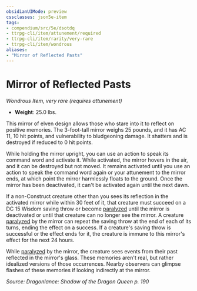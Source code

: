 ```yaml
---
obsidianUIMode: preview
cssclasses: json5e-item
tags:
- compendium/src/5e/dsotdq
- ttrpg-cli/item/attunement/required
- ttrpg-cli/item/rarity/very-rare
- ttrpg-cli/item/wondrous
aliases: 
- "Mirror of Reflected Pasts"
---
```

# Mirror of Reflected Pasts
*Wondrous Item, very rare (requires attunement)*  

- **Weight**: 25.0 lbs.

This mirror of elven design allows those who stare into it to reflect on positive memories. The 3-foot-tall mirror weighs 25 pounds, and it has AC 11, 10 hit points, and vulnerability to bludgeoning damage. It shatters and is destroyed if reduced to 0 hit points.

While holding the mirror upright, you can use an action to speak its command word and activate it. While activated, the mirror hovers in the air, and it can be destroyed but not moved. It remains activated until you use an action to speak the command word again or your attunement to the mirror ends, at which point the mirror harmlessly floats to the ground. Once the mirror has been deactivated, it can't be activated again until the next dawn.

If a non-Construct creature other than you sees its reflection in the activated mirror while within 30 feet of it, that creature must succeed on a DC 15 Wisdom saving throw or become [paralyzed](/3-Mechanics/CLI/rules/conditions.md#paralyzed) until the mirror is deactivated or until that creature can no longer see the mirror. A creature [paralyzed](/3-Mechanics/CLI/rules/conditions.md#paralyzed) by the mirror can repeat the saving throw at the end of each of its turns, ending the effect on a success. If a creature's saving throw is successful or the effect ends for it, the creature is immune to this mirror's effect for the next 24 hours.

While [paralyzed](/3-Mechanics/CLI/rules/conditions.md#paralyzed) by the mirror, the creature sees events from their past reflected in the mirror's glass. These memories aren't real, but rather idealized versions of those occurrences. Nearby observers can glimpse flashes of these memories if looking indirectly at the mirror.

*Source: Dragonlance: Shadow of the Dragon Queen p. 190*